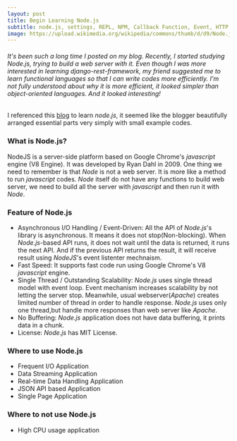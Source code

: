 ```yaml
---
layout: post
title: Begin Learning Node.js
subtitle: node.js, settings, REPL, NPM, Callback Function, Event, HTTP Module, Express Framework
image: https://upload.wikimedia.org/wikipedia/commons/thumb/d/d9/Node.js_logo.svg/1200px-Node.js_logo.svg.png
---
```


###### It's been such a long time I posted on my blog. Recently, I started studying Node.js, trying to build a web server with it. Even though I was more interested in learning django-rest-framework, my friend suggested me to learn functional languages so that I can write codes more efficiently. I'm not fully understood about why it is more efficient, it looked simpler than object-oriented languages. And it looked interesting!

I referenced this [blog](https://velopert.com/133) to learn *node.js*, it seemed like the blogger beautifully arranged essential parts very simply with small example codes.

### What is Node.js?
NodeJS is a server-side platform based on Google Chrome's *javascript* engine (V8 Engine). It was developed by Ryan Dahl in 2009.
One thing we need to remember is that *Node* is not a web server. It is more like a method to run *javascript* codes. *Node* itself do not have any functions to build web server, we need to build all the server with *javascript* and then run it with *Node*.

### Feature of Node.js
* Asynchronous I/O Handling / Event-Driven: All the API of *Node.js*'s library is asynchronous. It means it does not stop(Non-blocking). When *Node.js*-based API runs, it does not wait until the data is returned, it runs the next API. And if the previous API returns the result, it will receive result using *NodeJS*'s event listenter mechnaism.
* Fast Speed: It supports fast code run using Google Chrome's V8 *javascript* engine.
* Single Thread / Outstanding Scalability: *Node.js* uses single thread model with event loop. Event mechanism increases scalability by not letting the server stop. Meanwhile, usual webserver(*Apache*) creates limited number of thread in order to handle response. *Node.js* uses only one thread,but handle more responses than web server like *Apache*.
* No Buffering: *Node.js* application does not have data buffering, it prints data in a chunk.
* License: *Node.js* has MIT License.

### Where to use Node.js
* Frequent I/O Application
* Data Streaming Application
* Real-time Data Handling Application
* JSON API based Application
* Single Page Application

### Where to **not** use Node.js
* High CPU usage application

